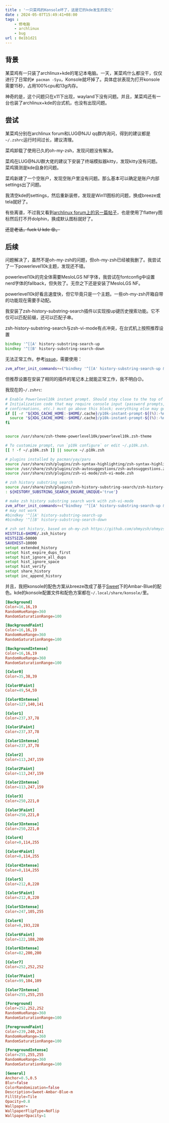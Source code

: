 ```yaml
---
title : '一只菜鸡的Konsole坏了，这是它的kde发生的变化'
date : 2024-05-07T15:49:41+08:00
tags :
    - 修电脑
    - archlinux
    - bug
url : 0e1b1d21
---
```

## 背景

某菜鸡有一只装了archlinux+kde的笔记本电脑。一天，某菜鸡什么都没干，仅仅进行了日常的`# pacman -Syu`，Konsole就坏掉了。具体症状表现为打开konsole需要15秒，占用100%cpu和13g内存。

神奇的是，这个问题只在x11下出现，wayland下没有问题。并且，某菜鸡还有一台也装了archlinux+kde的台式机，也没有出现问题。

## 尝试

某菜鸡分别在archlinux forum和LUG@NJU qq群内询问，得到的建议都是`~/.zshrc`运行时间过长，建议清理。

菜鸡卸载了使用已久的oh-my-zsh，发现问题没有解决。

菜鸡在LUG@NJU群大佬的建议下安装了终端模拟器kitty，发现kitty没有问题。菜鸡猜测是kde自身的问题。

菜鸡新建了一个空账户，发现空账户里没有问题。那么基本可以确定是账户内部settings出了问题。

我清空kde的settings，然后重新装修，发现是Win11图标的问题，换成breeze或tela就好了。

有些离谱，不过我又看到[archlinux forum上的另一篇帖子](https://bbs.archlinux.org/viewtopic.php?id=294921)，也是使用了flattery图标然后打不开dolphin，换成默认图标就好了。

~~还是老话，fuck U kde :rage:。~~

## 后续

问题解决了，虽然不是oh-my-zsh的问题，但oh-my-zsh已经被我删了。我尝试了一下powerlevel10k主题，发现还不错。

powerlevel10k的完全体需要MesloLGS NF字体，我尝试在fontconfig中设置nerd字体的fallback，但失败了。无奈之下还是安装了MesloLGS NF。

powerlevel10k好看且速度快，但它毕竟只是一个主题。一些oh-my-zsh开箱自带的功能现在需要手动配。

我安装了zsh-history-substring-search插件以实现按up键历史搜索功能。它不仅可以匹配前缀，还可以匹配子串。

zsh-history-substring-search与zsh-vi-mode有点冲突，在台式机上按照推荐设置
```zsh
bindkey '^[[A' history-substring-search-up
bindkey '^[[B' history-substring-search-down
```
无法正常工作。参考[issue](https://github.com/zsh-users/zsh-history-substring-search/issues/140)，需要使用：
```zsh
zvm_after_init_commands+=("bindkey '^[[A' history-substring-search-up && bindkey '^[[B' history-substring-search-down")`
```
但推荐设置在安装了相同的插件的笔记本上就能正常工作，我不明白:confused:。

我现在的`~/.zshrc`:

```zsh
# Enable Powerlevel10k instant prompt. Should stay close to the top of ~/.zshrc.
# Initialization code that may require console input (password prompts, [y/n]
# confirmations, etc.) must go above this block; everything else may go below.
if [[ -r "${XDG_CACHE_HOME:-$HOME/.cache}/p10k-instant-prompt-${(%):-%n}.zsh" ]]; then
  source "${XDG_CACHE_HOME:-$HOME/.cache}/p10k-instant-prompt-${(%):-%n}.zsh"
fi


source /usr/share/zsh-theme-powerlevel10k/powerlevel10k.zsh-theme

# To customize prompt, run `p10k configure` or edit ~/.p10k.zsh.
[[ ! -f ~/.p10k.zsh ]] || source ~/.p10k.zsh

# plugins installed by pacman/yay/paru
source /usr/share/zsh/plugins/zsh-syntax-highlighting/zsh-syntax-highlighting.zsh
source /usr/share/zsh/plugins/zsh-autosuggestions/zsh-autosuggestions.zsh
source /usr/share/zsh/plugins/zsh-vi-mode/zsh-vi-mode.zsh

# zsh history substring search
source /usr/share/zsh/plugins/zsh-history-substring-search/zsh-history-substring-search.zsh
: ${HISTORY_SUBSTRING_SEARCH_ENSURE_UNIQUE='true'}

# make zsh history substring search work with zsh-vi-mode
zvm_after_init_commands+=("bindkey '^[[A' history-substring-search-up && bindkey '^[[B' history-substring-search-down")
# may not work 
#bindkey '^[[A' history-substring-search-up
#bindkey '^[[B' history-substring-search-down

# zsh set history, based on oh-my-zsh https://github.com/ohmyzsh/ohmyzsh/blob/master/lib/history.zsh
HISTFILE=$HOME/.zsh_history
HISTSIZE=50000
SAVEHIST=10000
setopt extended_history
setopt hist_expire_dups_first
setopt hist_ignore_all_dups
setopt hist_ignore_space
setopt hist_verify
setopt share_history
setopt inc_append_history

```
并且，我把konsole的配色方案从breeze改成了基于[Sweet](https://store.kde.org/p/1297008/)下的Ambar-Blue的配色。kde的konsole配置文件和配色方案都在`~/.local/share/konsole/`里。
```toml
[Background]
Color=16,16,19
RandomHueRange=360
RandomSaturationRange=100

[BackgroundFaint]
Color=16,16,19
RandomHueRange=360
RandomSaturationRange=100

[BackgroundIntense]
Color=16,16,19
RandomHueRange=360
RandomSaturationRange=100

[Color0]
Color=35,38,39

[Color0Faint]
Color=49,54,59

[Color0Intense]
Color=127,140,141

[Color1]
Color=237,37,78

[Color1Faint]
Color=237,37,78

[Color1Intense]
Color=237,37,78

[Color2]
Color=113,247,159

[Color2Faint]
Color=113,247,159

[Color2Intense]
Color=113,247,159

[Color3]
Color=250,221,0

[Color3Faint]
Color=250,221,0

[Color3Intense]
Color=250,221,0

[Color4]
Color=0,114,255

[Color4Faint]
Color=0,114,255

[Color4Intense]
Color=0,114,255

[Color5]
Color=212,0,220

[Color5Faint]
Color=212,0,220

[Color5Intense]
Color=247,105,255

[Color6]
Color=0,193,228

[Color6Faint]
Color=122,188,200

[Color6Intense]
Color=82,200,200

[Color7]
Color=252,252,252

[Color7Faint]
Color=99,104,109

[Color7Intense]
Color=255,255,255

[Foreground]
Color=252,252,252
RandomHueRange=360
RandomSaturationRange=100

[ForegroundFaint]
Color=239,240,241
RandomHueRange=360
RandomSaturationRange=100

[ForegroundIntense]
Color=255,255,255
RandomHueRange=360
RandomSaturationRange=100

[General]
Anchor=0.5,0.5
Blur=false
ColorRandomization=false
Description=Sweet-Ambar-Blue-m
FillStyle=Tile
Opacity=0.8
Wallpaper=
WallpaperFlipType=NoFlip
WallpaperOpacity=1

```